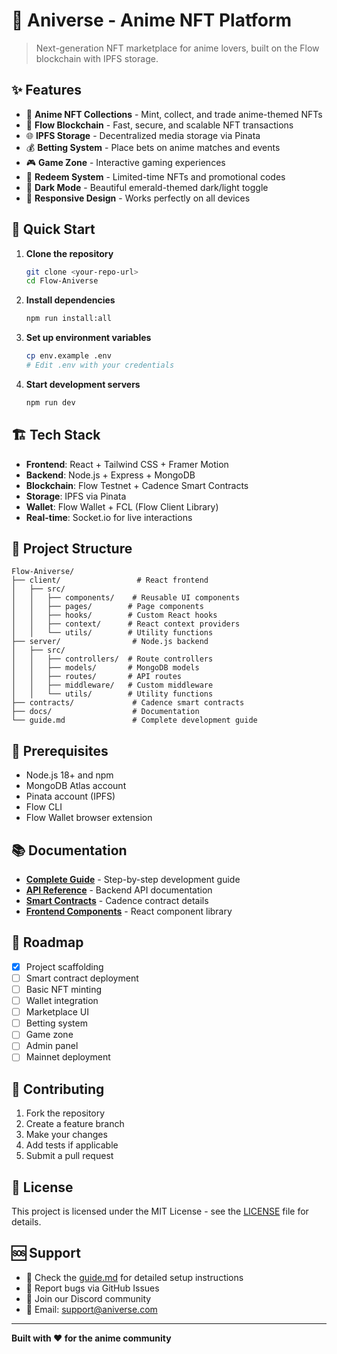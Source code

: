 # 🎌 Aniverse - Anime NFT Platform

> Next-generation NFT marketplace for anime lovers, built on the Flow blockchain with IPFS storage.

## ✨ Features

- 🎨 **Anime NFT Collections** - Mint, collect, and trade anime-themed NFTs
- 🔗 **Flow Blockchain** - Fast, secure, and scalable NFT transactions
- 🌐 **IPFS Storage** - Decentralized media storage via Pinata
- 💰 **Betting System** - Place bets on anime matches and events
- 🎮 **Game Zone** - Interactive gaming experiences
- 🎁 **Redeem System** - Limited-time NFTs and promotional codes
- 🌙 **Dark Mode** - Beautiful emerald-themed dark/light toggle
- 📱 **Responsive Design** - Works perfectly on all devices

## 🚀 Quick Start

1. **Clone the repository**
   ```bash
   git clone <your-repo-url>
   cd Flow-Aniverse
   ```

2. **Install dependencies**
   ```bash
   npm run install:all
   ```

3. **Set up environment variables**
   ```bash
   cp env.example .env
   # Edit .env with your credentials
   ```

4. **Start development servers**
   ```bash
   npm run dev
   ```

## 🏗️ Tech Stack

- **Frontend**: React + Tailwind CSS + Framer Motion
- **Backend**: Node.js + Express + MongoDB
- **Blockchain**: Flow Testnet + Cadence Smart Contracts
- **Storage**: IPFS via Pinata
- **Wallet**: Flow Wallet + FCL (Flow Client Library)
- **Real-time**: Socket.io for live interactions

## 📁 Project Structure

```
Flow-Aniverse/
├── client/                 # React frontend
│   ├── src/
│   │   ├── components/    # Reusable UI components
│   │   ├── pages/        # Page components
│   │   ├── hooks/        # Custom React hooks
│   │   ├── context/      # React context providers
│   │   └── utils/        # Utility functions
├── server/                # Node.js backend
│   ├── src/
│   │   ├── controllers/  # Route controllers
│   │   ├── models/       # MongoDB models
│   │   ├── routes/       # API routes
│   │   ├── middleware/   # Custom middleware
│   │   └── utils/        # Utility functions
├── contracts/             # Cadence smart contracts
├── docs/                  # Documentation
└── guide.md               # Complete development guide
```

## 🔧 Prerequisites

- Node.js 18+ and npm
- MongoDB Atlas account
- Pinata account (IPFS)
- Flow CLI
- Flow Wallet browser extension

## 📚 Documentation

- **[Complete Guide](guide.md)** - Step-by-step development guide
- **[API Reference](docs/api.md)** - Backend API documentation
- **[Smart Contracts](docs/contracts.md)** - Cadence contract details
- **[Frontend Components](docs/components.md)** - React component library

## 🎯 Roadmap

- [x] Project scaffolding
- [ ] Smart contract deployment
- [ ] Basic NFT minting
- [ ] Wallet integration
- [ ] Marketplace UI
- [ ] Betting system
- [ ] Game zone
- [ ] Admin panel
- [ ] Mainnet deployment

## 🤝 Contributing

1. Fork the repository
2. Create a feature branch
3. Make your changes
4. Add tests if applicable
5. Submit a pull request

## 📄 License

This project is licensed under the MIT License - see the [LICENSE](LICENSE) file for details.

## 🆘 Support

- 📖 Check the [guide.md](guide.md) for detailed setup instructions
- 🐛 Report bugs via GitHub Issues
- 💬 Join our Discord community
- 📧 Email: support@aniverse.com

---

**Built with ❤️ for the anime community**
